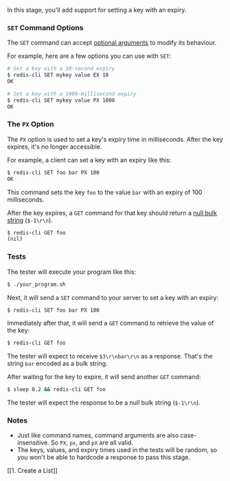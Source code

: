 In this stage, you'll add support for setting a key with an expiry.

### `SET` Command Options

The `SET` command can accept [optional arguments](https://redis.io/docs/latest/commands/set/#options) to modify its behaviour.

For example, here are a few options you can use with `SET`:

```bash
# Set a key with a 10-second expiry
$ redis-cli SET mykey value EX 10
OK

# Set a key with a 1000-millisecond expiry
$ redis-cli SET mykey value PX 1000
OK
```

### The `PX` Option

The `PX` option is used to set a key's expiry time in milliseconds. After the key expires, it's no longer accessible.

For example, a client can set a key with an expiry like this:

```bash
$ redis-cli SET foo bar PX 100
OK
```

This command sets the key `foo` to the value `bar` with an expiry of 100 milliseconds.

After the key expires, a `GET` command for that key should return a [null bulk string](https://redis.io/docs/latest/develop/reference/protocol-spec/#null-bulk-strings) (`$-1\r\n`).

```bash
$ redis-cli GET foo
(nil)
```

### Tests

The tester will execute your program like this:

```bash
$ ./your_program.sh
```

Next, it will send a `SET` command to your server to set a key with an expiry:

```bash
$ redis-cli SET foo bar PX 100
```

Immediately after that, it will send a `GET` command to retrieve the value of the key:

```bash
$ redis-cli GET foo
```

The tester will expect to receive `$3\r\nbar\r\n` as a response. That's the string `bar` encoded as a bulk string.

After waiting for the key to expire, it will send another `GET` command:

```bash
$ sleep 0.2 && redis-cli GET foo
```

The tester will expect the response to be a null bulk string (`$-1\r\n`).

### Notes

- Just like command names, command arguments are also case-insensitive. So `PX`, `px`, and `pX` are all valid.
- The keys, values, and expiry times used in the tests will be random, so you won't be able to hardcode a response to pass this stage.

[[1. Create a List]]